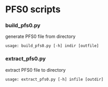 # PFS0 scripts

### build_pfs0.py

generate PFS0 file from directory

```
usage: build_pfs0.py [-h] indir [outfile]
```

### extract_pfs0.py

extract PFS0 file to directory

```
usage: extract_pfs0.py [-h] infile [outdir]
```
